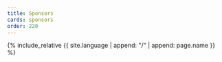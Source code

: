 ```yaml
---
title: Sponsors
cards: sponsors
order: 220
---
```

{% include_relative {{ site.language | append: "/" | append: page.name }} %}
